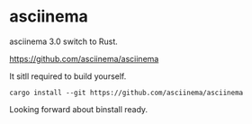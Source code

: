 # asciinema

asciinema 3.0 switch to Rust.

https://github.com/asciinema/asciinema


It sitll required to build yourself.

```
cargo install --git https://github.com/asciinema/asciinema
```

Looking forward about binstall ready.
